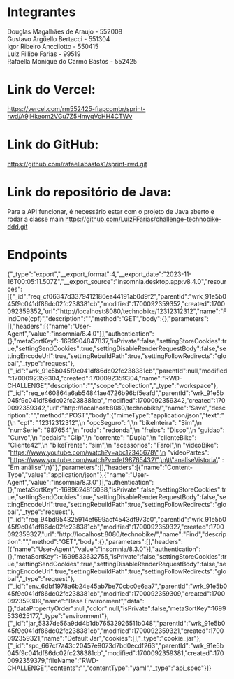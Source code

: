 # Integrantes
Douglas Magalhães de Araujo - 552008 
<br>Gustavo Argüello Bertacci - 551304
<br>Igor Ribeiro Anccilotto - 550415
<br>Luiz Fillipe Farias - 99519
<br>Rafaella Monique do Carmo Bastos - 552425

# Link do Vercel:
https://vercel.com/rm552425-fiapcombr/sprint-rwd/A9jHkeom2VGu7Z5HmyqVcHH4CTWv

# Link do GitHub:
https://github.com/rafaellabastos1/sprint-rwd.git

# Link do repositório de Java:
Para a API funcionar, é necessário estar com o projeto de Java aberto e rodar a classe main
https://github.com/LuizFFarias/challenge-technobike-ddd.git

# Endpoints
{"_type":"export","__export_format":4,"__export_date":"2023-11-16T00:05:11.507Z","__export_source":"insomnia.desktop.app:v8.4.0","resources":[{"_id":"req_cf06347d3379412186ea44191ab0d9f2","parentId":"wrk_91e5b045f9c041df86dc02fc238381cb","modified":1700092359352,"created":1700092359352,"url":"http://localhost:8080/technobike/12312312312","name":"FindOne(cpf)","description":"","method":"GET","body":{},"parameters":[],"headers":[{"name":"User-Agent","value":"insomnia/8.4.0"}],"authentication":{},"metaSortKey":-1699904847837,"isPrivate":false,"settingStoreCookies":true,"settingSendCookies":true,"settingDisableRenderRequestBody":false,"settingEncodeUrl":true,"settingRebuildPath":true,"settingFollowRedirects":"global","_type":"request"},{"_id":"wrk_91e5b045f9c041df86dc02fc238381cb","parentId":null,"modified":1700092359304,"created":1700092359304,"name":"RWD-CHALLENGE","description":"","scope":"collection","_type":"workspace"},{"_id":"req_e460864a6ab54841ae4726b96bf5eafd","parentId":"wrk_91e5b045f9c041df86dc02fc238381cb","modified":1700092359342,"created":1700092359342,"url":"http://localhost:8080/technobike/","name":"Save","description":"","method":"POST","body":{"mimeType":"application/json","text":"{\n \"cpf\": \"12312312312\",\n  \"opcSeguro\": 1,\n  \"bikeInteira\": \"Sim\",\n  \"numSerie\": \"987654\",\n  \"roda\": \"redonda\",\n  \"freios\": \"Disco\",\n  \"guidao\": \"Curvo\",\n  \"pedais\": \"Clip\",\n  \"corrente\": \"Dupla\",\n  \"clienteBike\": \"Cliente42\",\n  \"bikeFrente\": \"sim\",\n  \"acessorios\": \"Farol\",\n  \"videoBike\": \"https://www.youtube.com/watch?v=abc12345678\",\n  \"videoPartes\": \"https://www.youtube.com/watch?v=def98765432\",\n\t\"analiseVistoria\" : \"Em análise\"\n}"},"parameters":[],"headers":[{"name":"Content-Type","value":"application/json"},{"name":"User-Agent","value":"insomnia/8.3.0"}],"authentication":{},"metaSortKey":-1699624815038,"isPrivate":false,"settingStoreCookies":true,"settingSendCookies":true,"settingDisableRenderRequestBody":false,"settingEncodeUrl":true,"settingRebuildPath":true,"settingFollowRedirects":"global","_type":"request"},{"_id":"req_94bd954325914ef699acf4543df973c0","parentId":"wrk_91e5b045f9c041df86dc02fc238381cb","modified":1700092359327,"created":1700092359327,"url":"http://localhost:8080/technobike/","name":"Find","description":"","method":"GET","body":{},"parameters":[],"headers":[{"name":"User-Agent","value":"insomnia/8.3.0"}],"authentication":{},"metaSortKey":-1699533632755,"isPrivate":false,"settingStoreCookies":true,"settingSendCookies":true,"settingDisableRenderRequestBody":false,"settingEncodeUrl":true,"settingRebuildPath":true,"settingFollowRedirects":"global","_type":"request"},{"_id":"env_6dbf1978a6b24e45ab7be70cbc0e6aa7","parentId":"wrk_91e5b045f9c041df86dc02fc238381cb","modified":1700092359309,"created":1700092359309,"name":"Base Environment","data":{},"dataPropertyOrder":null,"color":null,"isPrivate":false,"metaSortKey":1699533625177,"_type":"environment"},{"_id":"jar_5337de56a9dd4b1db76532926511b048","parentId":"wrk_91e5b045f9c041df86dc02fc238381cb","modified":1700092359321,"created":1700092359321,"name":"Default Jar","cookies":[],"_type":"cookie_jar"},{"_id":"spc_667cf7a43c20457e9073d7bd0ecdf263","parentId":"wrk_91e5b045f9c041df86dc02fc238381cb","modified":1700092359381,"created":1700092359379,"fileName":"RWD-CHALLENGE","contents":"","contentType":"yaml","_type":"api_spec"}]}